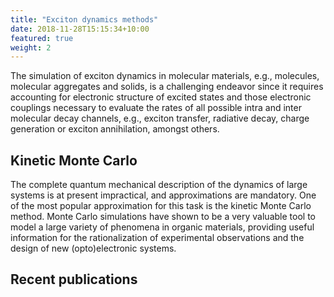 ```yaml
---
title: "Exciton dynamics methods"
date: 2018-11-28T15:15:34+10:00
featured: true
weight: 2
---
```


The simulation of exciton dynamics in molecular materials, e.g., molecules, molecular aggregates and solids, 
is a challenging endeavor since it requires accounting for electronic structure of excited states and those 
electronic couplings necessary to evaluate the rates of all possible intra and inter molecular decay channels, 
e.g., exciton transfer, radiative decay, charge generation or exciton annihilation, amongst others.

## Kinetic Monte Carlo

The complete quantum mechanical description of the dynamics of large systems is at present impractical, 
and approximations are mandatory. One of the most popular approximation for this task is the kinetic Monte Carlo method.
Monte Carlo simulations have shown to be a very valuable tool to model a large variety of phenomena in organic materials, 
providing useful information for the rationalization of experimental observations and the design of new (opto)electronic 
systems.


## Recent publications